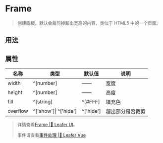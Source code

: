 <script setup lang="ts">
import code from './Frame.vue?raw'
</script>

# Frame
>
> 创建画板。默认会裁剪掉超出宽高的内容，类似于 HTML5 中的一个页面。
>

## 用法

<Repl :code />

## 属性

| 名称 | 类型 | 默认值 | 说明 |
| --- | --- | --- | --- |
| width | ^[number] | —— | 宽度 |
| height | ^[number] | —— | 高度 |
| fill | ^[string] | ^[#FFF] | 填充色 |
| overflow | ^['show']\| ^['hide'] | ^['hide'] | 超出部分是否裁剪 |

> 详情查看[Frame |🌿 Leafer UI](https://www.leaferjs.com/ui/reference/display/Frame.html)。
>
> 事件请查看[事件处理 |🌿 Leafer Vue](/guide/events/events)
